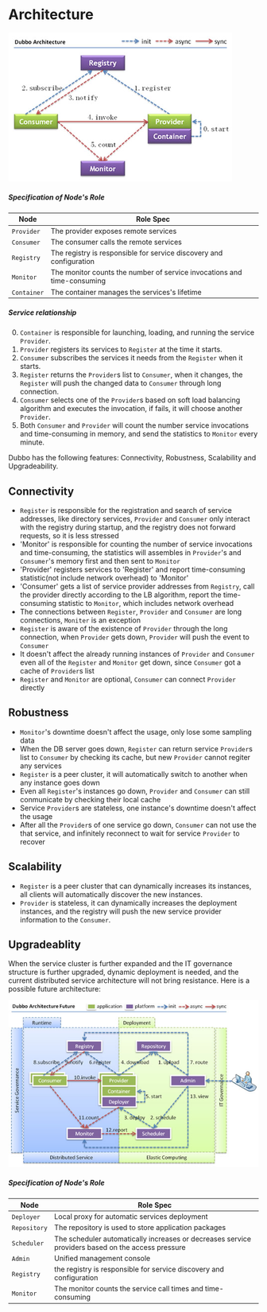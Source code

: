 # Architecture

![dubbo-architucture](../sources/images/dubbo-architecture.jpg)

##### Specification of Node's Role

| Node  | Role Spec |
| ------------- | ------------- |
| `Provider`  | The provider exposes remote services |
| `Consumer`  | The consumer calls the remote services |
| `Registry`  | The registry is responsible for service discovery and configuration |
| `Monitor`  |  The monitor counts the number of service invocations and time-consuming |
| `Container`  | The container manages the services's lifetime |

##### Service relationship

0. `Container` is responsible for launching, loading, and running the service `Provider`.
1. `Provider` registers its services to `Register` at the time it starts.
2. `Consumer` subscribes the services it needs from the `Register` when it starts.
3. `Register` returns the `Provider`s list to `Consumer`, when it changes, the `Register` will push the changed data to `Consumer` through long connection. 
4. `Consumer` selects one of the `Provider`s based on soft load balancing algorithm and executes the invocation, if fails, it will choose another `Provider`.
5. Both `Consumer` and `Provider` will count the number service invocations and time-consuming in memory, and send the statistics to `Monitor` every minute.

Dubbo has the following features: Connectivity, Robustness, Scalability and Upgradeability.

## Connectivity

* `Register` is responsible for the registration and search of service addresses, like directory services, `Provider` and `Consumer` only interact with the registry during startup, and the registry does not forward requests, so it is less stressed
* 'Monitor' is responsible for counting the number of service invocations and time-consuming, the statistics will assembles in `Provider`'s and `Consumer`'s memory first and  then sent to `Monitor`
* 'Provider' registers services to 'Register' and report time-consuming statistic(not include network overhead) to 'Monitor'
* 'Consumer' gets a list of service provider addresses from `Registry`, call the provider directly according to the LB algorithm, report the time-consuming statistic to `Monitor`, which includes network overhead
* The connections between `Register`, `Provider` and `Consumer` are long connections, `Moniter` is an exception
* `Register` is aware of the existence of `Provider` through the long connection, when `Provider` gets down, `Provider` will push the event to `Consumer`
* It doesn't affect the already running instances of `Provider` and `Consumer` even all of the `Register` and `Monitor` get down, since `Consumer` got a cache of `Provider`s list
* `Register` and `Monitor` are optional, `Consumer` can connect `Provider` directly

## Robustness

* `Monitor`'s downtime doesn't affect the usage, only lose some sampling data
* When the DB server goes down, `Register` can return service `Provider`s list to `Consumer` by checking its cache, but new `Provider` cannot regiter any services
* `Register` is a peer cluster, it will automatically switch to another when any instance goes down
* Even all `Register`'s instances go down, `Provider` and `Consumer` can still conmunicate by checking their local cache
* Service `Provider`s are stateless, one instance's downtime doesn't affect the usage
* After all the `Provider`s of one service go down, `Consumer` can not use the that service, and infinitely reconnect to wait for service `Provider` to recover

## Scalability

* `Register` is a peer cluster that can dynamically increases its instances,  all clients will automatically discover the new instances.
* `Provider` is stateless, it can dynamically increases the deployment instances, and the registry will push the new service provider information to the `Consumer`.

## Upgradeablity

When the service cluster is further expanded and the IT governance structure is further upgraded, dynamic deployment is needed, and the current distributed service architecture will not bring resistance. Here is a possible future architecture:

![dubbo-architucture-futures](../sources/images/dubbo-architecture-future.jpg)

##### Specification of Node's Role

| Node  | Role Spec |
| ------------- | ------------- |
| `Deployer `  | Local proxy for automatic services deployment |
| `Repository`  | The repository is used to store application packages |
| `Scheduler`  | The scheduler automatically increases or decreases service providers based on the access pressure |
| `Admin`  | Unified management console |
| `Registry`  | the registry is responsible for service discovery and configuration |
| `Monitor`  | The monitor counts the service call times and time-consuming |
